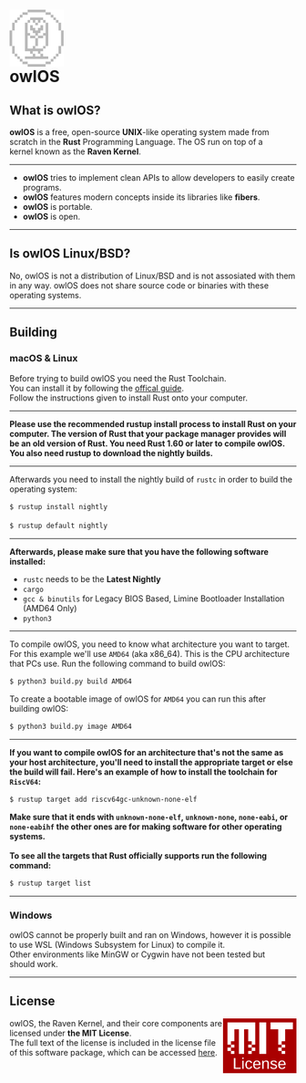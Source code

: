 # <img align="center" height="100" src="Docs/owlOS Light.png"><br>owlOS

## What is owlOS?

**owlOS** is a free, open-source **UNIX**-like operating system made from<br>
scratch in the **Rust** Programming Language. The OS run on top of a<br>
kernel known as the **Raven Kernel**.

---
- **owlOS** tries to implement clean APIs to allow developers to easily create programs.
- **owlOS** features modern concepts inside its libraries like **fibers**.
- **owlOS** is portable.
- **owlOS** is open.

---

## Is owlOS Linux/BSD?

No, owlOS is not a distribution of Linux/BSD and is not assosiated with them in any way.
owlOS does not share source code or binaries with these operating systems.

---
## Building

### macOS & Linux

Before trying to build owlOS you need the Rust Toolchain.<br>
You can install it by following the  [offical guide](https://www.rust-lang.org/tools/install). <br>
Follow the instructions given to install Rust onto your computer.<br>

---

**Please use the recommended rustup install process to install Rust 
on your computer. The version of Rust that your package manager
provides will be an old version of Rust. You need Rust 1.60 or
later to compile owlOS. You also need rustup to download the nightly
builds.**

---

Afterwards you need to install the nightly build of `rustc` in order to
build the operating system:
```sh
$ rustup install nightly

$ rustup default nightly
```
---
**Afterwards, please make sure that you have the following software installed:**

- `rustc` needs to be the **Latest Nightly**
- `cargo`
- `gcc & binutils` for Legacy BIOS Based, Limine Bootloader Installation (AMD64 Only)
- `python3`

---
To compile owlOS, you need to know what architecture you want to
target. For this example we'll use `AMD64` (aka x86_64). This is the CPU
architecture that PCs use. Run the following command to build owlOS:
```sh
$ python3 build.py build AMD64
```
To create a bootable image of owlOS for `AMD64` you can run this after building owlOS:
```sh
$ python3 build.py image AMD64
```
---
**If you want to compile owlOS for an architecture that's not the same
as your host architecture, you'll need to install the appropriate
target or else the build will fail. Here's an example of how to install the toolchain for `RiscV64`:**
```sh
$ rustup target add riscv64gc-unknown-none-elf
```
**Make sure that it ends with
`unknown-none-elf`, `unknown-none`, `none-eabi`, or `none-eabihf`
the other ones are for making software for other operating systems.**
<br><br>
**To see all the targets that Rust officially supports run the following
command:**
```sh
$ rustup target list
```

---
### Windows

owlOS cannot be properly built and ran on Windows, however it is
possible to use WSL (Windows Subsystem for Linux) to compile it.<br>
Other environments like MinGW or Cygwin have not been tested but<br>
should work.

---
## License
<a href="https://opensource.org/licenses/MIT">
  <img align="right" height="96" alt="MIT License" src="Docs/mit-license.png" />
</a>

owlOS, the Raven Kernel, and their core components are licensed under **the MIT License**.<br>
The full text of the license is included in the license file of this software package, which can be accessed [here](COPYING).